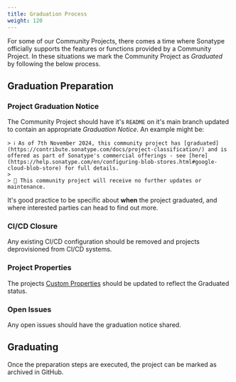 ```yaml
---
title: Graduation Process
weight: 120
---
```


For some of our Community Projects, there comes a time where Sonatype officially supports the features or functions provided by a Community Project. In these situations we mark the Community Project as *Graduated* by following the below process.

## Graduation Preparation

### Project Graduation Notice

The Community Project should have it's `README` on it's main branch updated to contain an appropriate *Graduation Notice*. An example might be:

```
> ℹ️ As of 7th November 2024, this community project has [graduated](https://contribute.sonatype.com/docs/project-classification/) and is offered as part of Sonatype's commercial offerings - see [here](https://help.sonatype.com/en/configuring-blob-stores.html#google-cloud-blob-store) for full details.
>
> 🚧 This community project will receive no further updates or maintenance.
```

It's good practice to be specific about **when** the project graduated, and where interested parties can head to find out more.

### CI/CD Closure

Any existing CI/CD configuration should be removed and projects deprovisioned from CI/CD systems.

### Project Properties

The projects [Custom Properties](/docs/project-classification/#custom-properties) should be updated to reflect the Graduated status.

### Open Issues

Any open issues should have the graduation notice shared.

## Graduating

Once the preparation steps are executed, the project can be marked as archived in GitHub.
